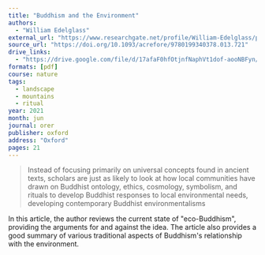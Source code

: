 ```yaml
---
title: "Buddhism and the Environment"
authors:
  - "William Edelglass"
external_url: "https://www.researchgate.net/profile/William-Edelglass/publication/354058724_Buddhism_and_the_Environment/links/6121c6f90c2bfa282a60482d/Buddhism-and-the-Environment.pdf"
source_url: "https://doi.org/10.1093/acrefore/9780199340378.013.721"
drive_links:
  - "https://drive.google.com/file/d/17afaF0hfOtjnfNaphVt1dof-aooNBFyn/view?usp=share_link"
formats: [pdf]
course: nature
tags:
  - landscape
  - mountains
  - ritual
year: 2021
month: jun
journal: orer
publisher: oxford
address: "Oxford"
pages: 21
---
```

> Instead of focusing primarily on universal concepts found in ancient texts, scholars are just as likely to look at how local communities have drawn on Buddhist ontology, ethics, cosmology, symbolism, and rituals to develop Buddhist responses to local environmental needs, developing contemporary Buddhist environmentalisms

In this article, the author reviews the current state of "eco-Buddhism", providing the arguments for and against the idea. The article also provides a good summary of various traditional aspects of Buddhism's relationship with the environment.
